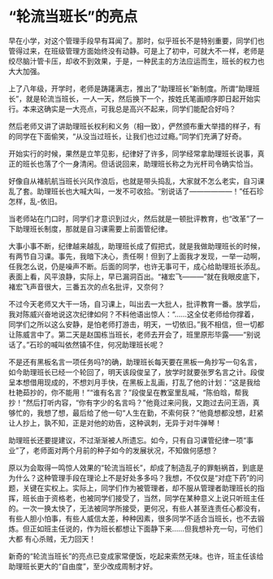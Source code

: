 # “轮流当班长”的亮点

早在小学，对这个管理手段早有耳闻了。那时，似乎班长不是特别重要，同学们也管得过来，在班级管理方面始终没有动静。可是上了初中，可就大不一样，老师是绞尽脑汁管卡压，却收不到效果，于是，一种民主的方法应运而生，班长的权力也大大加强。

上了八年级，开学时，老师是踌躇满志，推出了“助理班长”新制度。所谓“助理班长”，就是轮流当班长，一人一天，然后换下一个，按姓氏笔画顺序即日起开始实行。本来这确实是一大亮点，可我总是高兴不起来，同学们能配合好吗？

然后老师又讲了讲助理班长权利和义务（相一致），俨然颁布重大举措的样子，有的同学在下面偷笑，“从没当过班长，让我们也过过瘾。”同学们充满了好奇。

开始实行的时候，果然是立竿见影，纪律好了许多，同学经常拿助理班长说事，真正的班长也落了个一身清闲。但话说回来，助理班长称之为光杆司令确实恰当。

好像自从褚航航当班长兴风作浪后，也就是带头捣乱，大家就不怎么老实，自习课乱了套。助理班长也大喊大叫，一发不可收拾。“别说话了——————！”任石珍怎样，乱-依旧。

当老师站在门口时，同学们才意识到过火，然后就是一顿批评教育，也“改革”了一下助理班长制度，那就是自习课需要上前面管纪律。

大事小事不断，纪律越来越乱，助理班长成了假把式，就是我做助理班长的时候，有两节自习课。事先，我暗下决心，责任啊！但到了上面我才发现，一举一动啊，任我怎么说，仍是噪声不断。后面的同学，也许无事可干，成心给助理班长添乱。表面上看，风平浪静，实际上，早已漏洞百出。“褚宏飞———”就在我眼皮底下，褚宏飞声音很大，三番五次的点名批评，又奈何？

不过今天老师又大干一场，自习课上，叫出去一大批人，批评教育一番。放学后，我对陈威兴奋地说这次纪律如何？不料他语出惊人：“……这全仗老师给你撑着，同学们之所以这么安静，是怕老师打游击，明天，一切依旧。”我不相信，但一切都让陈威言中了。第二天是赵国栋当班长，老师去开会了，班里原形毕露——“别说话了。”石珍的喊叫依然镇不住，何况助理班长呢？

不是还有黑板名言一项任务吗?的确，助理班长每天要在黑板一角抄写一句名言，如今助理班长已经一个轮回了，明天该段俊呈了，放学时就要张罗名言之计。段俊呈本想借用现成的，不想刘月手快，在黑板上乱画，打乱了他的计划：“这是我给杜艳茹抄的，你不能用！”“谁有名言？”段俊呈在教室里乱喊，“陈伯晗，帮我抄！”然后打听内容，“你有字少的名言吗？”他竟过来问我，又跑过去问王涵，真够忙的，我想了想，最后给了他一句“人生在勤，不索何获？”他竟想都没想，赶紧让人抄上，孰不知，正是对他的劝告，这种讽刺，无异于对牛弹琴！

助理班长还要提建议，不过渐渐被人所遗忘。如今，只有自习课管纪律一项“事业”了，老师面对两个月前的种子如今的发展状况，不知做何感想？

原以为会取得一鸣惊人效果的“轮流当班长”，却成了制造乱子的罪魁祸首，到底是为什么？这种管理手段在理论上不是好处多多吗？我想，不仅仅是“对症下药”的问题，关键在实权上。实际上，同学们作为被管理者，却不服从管理者助理班长的指挥，班长由于资格老，也被同学们接受了，当然，同学在某种意义上说只听班主任的。一次一换太快了，无法被同学所接受，更何况，有些人甚至连责任心都没有，有些人胆小怕事，有些人威信太差，种种因素，很多同学不适合当班长，也不去锻炼。但正如班主任说的，作为班长都想让下面静下来……但我想补充一句，可他们大都 有心杀贼，无力回天！

新奇的“轮流当班长”的亮点已变成家常便饭，吃起来索然无味。也许，班主任该给助理班长更大的“自由度”，至少改成周制才好。 
